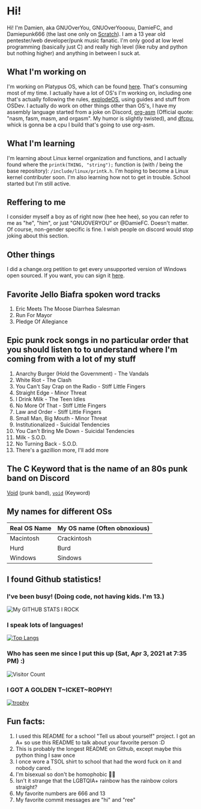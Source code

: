 # Hi!
Hi! I'm Damien, aka GNUOverYou, GNUOverYooouu, DamieFC, and Damiepunk666 (the last one only on [Scratch](https://scratch.mit.edu/users/damiepunk666/)). I am a 13 year old pentester/web developer/punk music fanatic. I'm only good at low level programming (basically just C) and really high level (like ruby and python but nothing higher) and anything in between I suck at.
<!--***
## Favorite Emojis
:octocat:
<br>
:potato:
<br>
:smiley:
<br>
:wink:
<br>
:chicken:
<br>
:egg:
<br>
:atom:
<br>
:radioactive:
<br>
:electron: -->
## What I'm working on
I'm working on Platypus OS, which can be found [here](https://github.com/Platypus-Tech/platypus-os). That's consuming most of my time. I actually have a lot of OS's I'm working on, including one that's actually following the rules, [explodeOS](https://github.com/DamieFC/explodeOS), using guides and stuff from OSDev. I actually do work on other things other than OS's, I have my assembly language started from a joke on Discord, [org-asm](https://github.com/DamieFC/org-asm) (Official quote: "nasm, fasm, masm, and orgasm". My humor is slightly twisted), and [dfcpu](https://github.com/DamieFC/dfcpu), whick is gonna be a cpu I build that's going to use org-asm.
## What I'm learning
I'm learning about Linux kernel organization and functions, and I actually found where the `printk(THING, "string");` function is (with / being the base repository): `/include/linux/printk.h`. I'm hoping to become a Linux kernel contributer soon. I'm also learning how not to get in trouble. School started but I'm still active.
## Reffering to me
I consider myself a boy as of right now (hee hee hee), so you can refer to me as "he", "him", or just "GNUOVERYOU" or @DamieFC. Doesn't matter. Of course, non-gender specific is fine. I wish people on discord would stop joking about this section.
## Other things
I did a change.org petition to get every unsupported version of Windows open sourced. If you want, you can sign it [here](http://chng.it/69dpmYFQ5s).
## Favorite Jello Biafra spoken word tracks
1. Eric Meets The Moose Diarrhea Salesman
2. Run For Mayor
3. Pledge Of Allegiance
## Epic punk rock songs in no particular order that you should listen to to understand where I'm coming from with a lot of my stuff
1. Anarchy Burger (Hold the Government) - The Vandals
2. White Riot - The Clash
3. You Can't Say Crap on the Radio - Stiff Little Fingers
4. Straight Edge - Minor Threat
5. I Drink Milk - The Teen Idles
6. No More Of That - Stiff Little Fingers
7. Law and Order - Stiff Little Fingers
8. Small Man, Big Mouth - Minor Threat
9. Institutionalized - Suicidal Tendencies
10. You Can't Bring Me Down - Suicidal Tendencies
11. Milk - S.O.D.
12. No Turning Back - S.O.D.
13. There's a gazillion more, I'll add more
## The C Keyword that is the name of an 80s punk band on Discord
[Void](https://www.dischord.com/band/void) (punk band), [`void`](https://stackoverflow.com/questions/8024790/understanding-the-exact-meaning-of-the-void-keyword-in-c-c) (Keyword)
## My names for different OSs
| Real OS Name | My OS name (Often obnoxious) |
| ------------ | ---------------------------- |
| Macintosh    | Crackintosh                  |
| Hurd         | Burd                         |
| Windows      | Sindows                      |
## I found Github statistics!
### I've been busy! (Doing code, not having kids. I'm 13.)
![My GITHUB STATS I ROCK](https://github-readme-stats.vercel.app/api?username=DamieFC&show_icons=true&theme=radical)
### I speak lots of languages!
[![Top Langs](https://github-readme-stats.vercel.app/api/top-langs/?username=DamieFC&langs_count=10)](https://github.com/DamieFC/)
### Who has seen me since I put this up (Sat, Apr 3, 2021 at 7:35 PM) :)
![Visitor Count](https://profile-counter.glitch.me/DamieFC/count.svg)
### I GOT A GOLDEN T~ICKET~ROPHY!
[![trophy](https://github-profile-trophy.vercel.app/?username=DamieFC)](https://github.com/DamieFC)
## Fun facts:
1. I used this README for a school "Tell us about yourself" project. I got an A+ so use this README to talk about your favorite person :D
2. This is probably the longest README on Github, except maybe this python thing I saw once
3. I once wore a TSOL shirt to school that had the word fuck on it and nobody cared.
4. I'm bisexual so don't be homophobic 🏳️‍🌈
5. Isn't it strange that the LGBTQIA+ rainbow has the rainbow colors straight?
6. My favorite numbers are 666 and 13
7. My favorite commit messages are "hi" and "ree"
